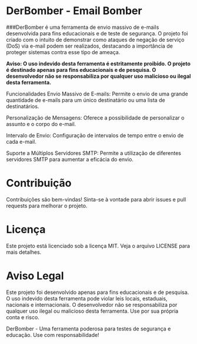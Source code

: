 # DerBomber - Email Bomber
###DerBomber é uma ferramenta de envio massivo de e-mails desenvolvida para fins educacionais e de teste de segurança. O projeto foi criado com o intuito de demonstrar como ataques de negação de serviço (DoS) via e-mail podem ser realizados, destacando a importância de proteger sistemas contra esse tipo de ameaça.

**Aviso: O uso indevido desta ferramenta é estritamente proibido. O projeto é destinado apenas para fins educacionais e de pesquisa. O desenvolvedor não se responsabiliza por qualquer uso malicioso ou ilegal desta ferramenta.**

Funcionalidades
Envio Massivo de E-mails: Permite o envio de uma grande quantidade de e-mails para um único destinatário ou uma lista de destinatários.

Personalização de Mensagens: Oferece a possibilidade de personalizar o assunto e o corpo do e-mail.

Intervalo de Envio: Configuração de intervalos de tempo entre o envio de cada e-mail.

Suporte a Múltiplos Servidores SMTP: Permite a utilização de diferentes servidores SMTP para aumentar a eficácia do envio.

# Contribuição
Contribuições são bem-vindas! Sinta-se à vontade para abrir issues e pull requests para melhorar o projeto.

# Licença
Este projeto está licenciado sob a licença MIT. Veja o arquivo LICENSE para mais detalhes.

# Aviso Legal
Este projeto foi desenvolvido apenas para fins educacionais e de pesquisa. O uso indevido desta ferramenta pode violar leis locais, estaduais, nacionais e internacionais. O desenvolvedor não se responsabiliza por qualquer uso ilegal ou malicioso desta ferramenta. Use por sua própria conta e risco.

DerBomber - Uma ferramenta poderosa para testes de segurança e educação. Use com responsabilidade!
